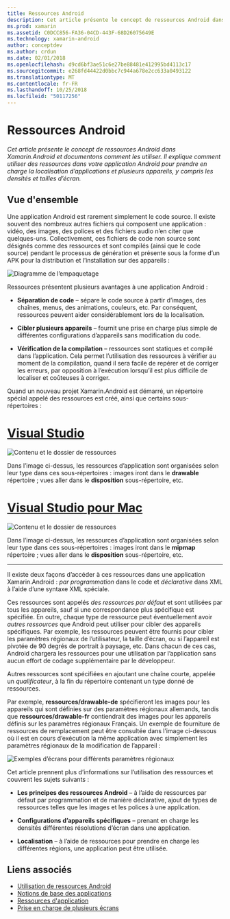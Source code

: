 ```yaml
---
title: Ressources Android
description: Cet article présente le concept de ressources Android dans Xamarin.Android et documentons comment les utiliser. Il explique comment utiliser des ressources dans votre application Android pour prendre en charge la localisation d’applications et plusieurs appareils, y compris les densités et tailles d’écran.
ms.prod: xamarin
ms.assetid: C0DCC856-FA36-04CD-443F-68D26075649E
ms.technology: xamarin-android
author: conceptdev
ms.author: crdun
ms.date: 02/01/2018
ms.openlocfilehash: d9cd6bf3ae51c6e27be88481e412995bd4113c17
ms.sourcegitcommit: e268fd44422d0bbc7c944a678e2cc633a0493122
ms.translationtype: MT
ms.contentlocale: fr-FR
ms.lasthandoff: 10/25/2018
ms.locfileid: "50117256"
---
```

# <a name="android-resources"></a>Ressources Android

_Cet article présente le concept de ressources Android dans Xamarin.Android et documentons comment les utiliser. Il explique comment utiliser des ressources dans votre application Android pour prendre en charge la localisation d’applications et plusieurs appareils, y compris les densités et tailles d’écran._


## <a name="overview"></a>Vue d'ensemble

Une application Android est rarement simplement le code source. Il existe souvent des nombreux autres fichiers qui composent une application : vidéo, des images, des polices et des fichiers audio n’en citer que quelques-uns. Collectivement, ces fichiers de code non source sont désignés comme des ressources et sont compilés (ainsi que le code source) pendant le processus de génération et présente sous la forme d’un APK pour la distribution et l’installation sur des appareils :

![Diagramme de l’empaquetage](images/packaging-diagram.png)

Ressources présentent plusieurs avantages à une application Android :

-  **Séparation de code** &ndash; sépare le code source à partir d’images, des chaînes, menus, des animations, couleurs, etc. Par conséquent, ressources peuvent aider considérablement lors de la localisation.

-  **Cibler plusieurs appareils** &ndash; fournit une prise en charge plus simple de différentes configurations d’appareils sans modification du code.

-  **Vérification de la compilation** &ndash; ressources sont statiques et compilé dans l’application. Cela permet l’utilisation des ressources à vérifier au moment de la compilation, quand il sera facile de repérer et de corriger les erreurs, par opposition à l’exécution lorsqu’il est plus difficile de localiser et coûteuses à corriger.

Quand un nouveau projet Xamarin.Android est démarré, un répertoire spécial appelé des ressources est créé, ainsi que certains sous-répertoires :

# <a name="visual-studiotabwindows"></a>[Visual Studio](#tab/windows)

![Contenu et le dossier de ressources](images/resources-folder-vs.png)

Dans l’image ci-dessus, les ressources d’application sont organisées selon leur type dans ces sous-répertoires : images iront dans le **drawable** répertoire ; vues aller dans le **disposition** sous-répertoire, etc.
 
# <a name="visual-studio-for-mactabmacos"></a>[Visual Studio pour Mac](#tab/macos)

![Contenu et le dossier de ressources](images/resources-folder-xs.png)

Dans l’image ci-dessus, les ressources d’application sont organisées selon leur type dans ces sous-répertoires : images iront dans le **mipmap** répertoire ; vues aller dans le **disposition** sous-répertoire, etc.
 
-----

Il existe deux façons d’accéder à ces ressources dans une application Xamarin.Android : *par programmation* dans le code et *déclarative* dans XML à l’aide d’une syntaxe XML spéciale.

Ces ressources sont appelés *des ressources par défaut* et sont utilisées par tous les appareils, sauf si une correspondance plus spécifique est spécifiée. En outre, chaque type de ressource peut éventuellement avoir *autres ressources* que Android peut utiliser pour cibler des appareils spécifiques. Par exemple, les ressources peuvent être fournis pour cibler les paramètres régionaux de l’utilisateur, la taille d’écran, ou si l’appareil est pivotée de 90 degrés de portrait à paysage, etc. Dans chacun de ces cas, Android chargera les ressources pour une utilisation par l’application sans aucun effort de codage supplémentaire par le développeur.

Autres ressources sont spécifiées en ajoutant une chaîne courte, appelée un *qualificateur*, à la fin du répertoire contenant un type donné de ressources.

Par exemple, **ressources/drawable-de** spécifieront les images pour les appareils qui sont définies sur des paramètres régionaux allemands, tandis que **ressources/drawable-fr** contiendrait des images pour les appareils définis sur les paramètres régionaux Français. Un exemple de fourniture de ressources de remplacement peut être consultée dans l’image ci-dessous où il est en cours d’exécution la même application avec simplement les paramètres régionaux de la modification de l’appareil :

![Exemples d’écrans pour différents paramètres régionaux](images/localized-screenshots.png)

Cet article prennent plus d’informations sur l’utilisation des ressources et couvrent les sujets suivants :

-  **Les principes des ressources Android** &ndash; à l’aide de ressources par défaut par programmation et de manière déclarative, ajout de types de ressources telles que les images et les polices à une application.

-  **Configurations d’appareils spécifiques** &ndash; prenant en charge les densités différentes résolutions d’écran dans une application.

-  **Localisation** &ndash; à l’aide de ressources pour prendre en charge les différentes régions, une application peut être utilisée.


## <a name="related-links"></a>Liens associés

- [Utilisation de ressources Android](~/android/app-fundamentals/resources-in-android/android-assets.md)
- [Notions de base des applications](http://developer.android.com/guide/topics/fundamentals.html)
- [Ressources d'application](http://developer.android.com/guide/topics/resources/index.html)
- [Prise en charge de plusieurs écrans](http://developer.android.com/guide/practices/screens_support.html)
